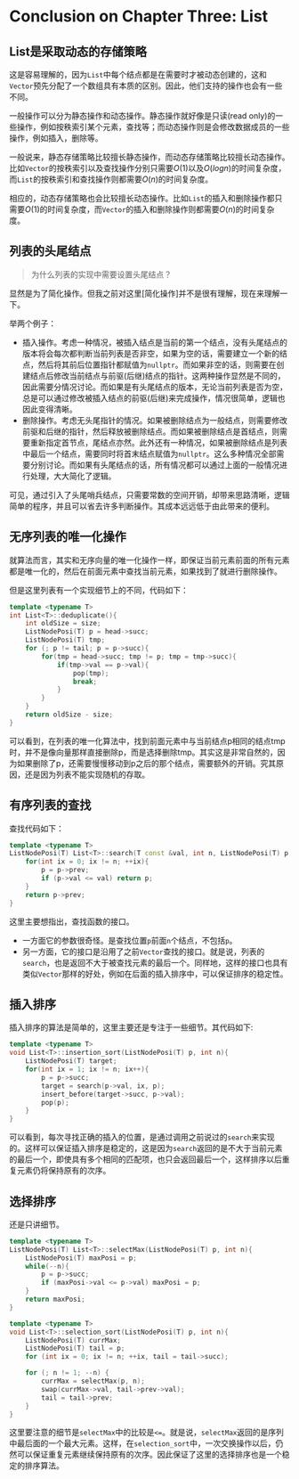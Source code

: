Conclusion on Chapter Three: List
===============================

## List是采取动态的存储策略

这是容易理解的，因为`List`中每个结点都是在需要时才被动态创建的，这和`Vector`预先分配了一个数组具有本质的区别。因此，他们支持的操作也会有一些不同。

一般操作可以分为静态操作和动态操作。静态操作就好像是只读(read only)的一些操作，例如按秩索引某个元素，查找等；而动态操作则是会修改数据成员的一些操作，例如插入，删除等。

一般说来，静态存储策略比较擅长静态操作，而动态存储策略比较擅长动态操作。比如`Vector`的按秩索引以及查找操作分别只需要$O(1)$以及$O(logn)$的时间复杂度，而`List`的按秩索引和查找操作则都需要$O(n)$的时间复杂度。

相应的，动态存储策略也会比较擅长动态操作。比如`List`的插入和删除操作都只需要$O(1)$的时间复杂度，而`Vector`的插入和删除操作则都需要$O(n)$的时间复杂度。

## 列表的头尾结点

> 为什么列表的实现中需要设置头尾结点？

显然是为了简化操作。但我之前对这里[简化操作]并不是很有理解，现在来理解一下。

举两个例子：

+ 插入操作。考虑一种情况，被插入结点是当前的第一个结点，没有头尾结点的版本将会每次都判断当前列表是否非空，如果为空的话，需要建立一个新的结点，然后将其前后位置指针都赋值为`nullptr`。而如果非空的话，则需要在创建结点后修改当前结点与前驱(后继)结点的指针。这两种操作显然是不同的，因此需要分情况讨论。而如果是有头尾结点的版本，无论当前列表是否为空，总是可以通过修改被插入结点的前驱(后继)来完成操作，情况很简单，逻辑也因此变得清晰。
+ 删除操作。考虑无头尾指针的情况。如果被删除结点为一般结点，则需要修改前驱和后继的指针，然后释放被删除结点。而如果被删除结点是首结点，则需要重新指定首节点，尾结点亦然。此外还有一种情况，如果被删除结点是列表中最后一个结点，需要同时将首末结点赋值为`nullptr`。这么多种情况全部需要分别讨论。而如果有头尾结点的话，所有情况都可以通过上面的一般情况进行处理，大大简化了逻辑。

可见，通过引入了头尾哨兵结点，只需要常数的空间开销，却带来思路清晰，逻辑简单的程序，并且可以省去许多判断操作。其成本远远低于由此带来的便利。

## 无序列表的唯一化操作

就算法而言，其实和无序向量的唯一化操作一样，即保证当前元素前面的所有元素都是唯一化的，然后在前面元素中查找当前元素，如果找到了就进行删除操作。

但是这里列表有一个实现细节上的不同，代码如下：

```cpp
template <typename T>
int List<T>::deduplicate(){
	int oldSize = size;
	ListNodePosi(T) p = head->succ;
	ListNodePosi(T) tmp;
	for (; p != tail; p = p->succ){
		for(tmp = head->succ; tmp != p; tmp = tmp->succ){
			if(tmp->val == p->val){
				pop(tmp);
				break;
			}
		}
	}
	return oldSize - size;
}
```

可以看到，在列表的唯一化算法中，找到前面元素中与当前结点p相同的结点tmp时，并不是像向量那样直接删除p，而是选择删除tmp。其实这是非常自然的，因为如果删除了p，还需要慢慢移动到p之后的那个结点，需要额外的开销。究其原因，还是因为列表不能实现随机的存取。

## 有序列表的查找

查找代码如下：

```cpp
template <typename T>
ListNodePosi(T) List<T>::search(T const &val, int n, ListNodePosi(T) p) const{
	for(int ix = 0; ix != n; ++ix){
		p = p->prev;
		if (p->val <= val) return p;
	}
	return p->prev;
}
```

这里主要想指出，查找函数的接口。
+ 一方面它的参数很奇怪。是查找位置`p`前面`n`个结点，不包括`p`。
+ 另一方面，它的接口是沿用了之前`Vector`查找的接口。就是说，列表的`search`，也是返回不大于被查找元素的最后一个。同样地，这样的接口也具有类似`Vector`那样的好处，例如在后面的插入排序中，可以保证排序的稳定性。

## 插入排序

插入排序的算法是简单的，这里主要还是专注于一些细节。其代码如下:

```cpp
template <typename T>
void List<T>::insertion_sort(ListNodePosi(T) p, int n){
	ListNodePosi(T) target;
	for(int ix = 1; ix != n; ix++){
		p = p->succ;
		target = search(p->val, ix, p);
		insert_before(target->succ, p->val);
		pop(p);
	}
}
```

可以看到，每次寻找正确的插入的位置，是通过调用之前说过的`search`来实现的。这样可以保证插入排序是稳定的，这是因为`search`返回的是不大于当前元素的最后一个，即使具有多个相同的匹配项，也只会返回最后一个，这样排序以后重复元素仍将保持原有的次序。

## 选择排序

还是只讲细节。

```cpp
template <typename T>
ListNodePosi(T) List<T>::selectMax(ListNodePosi(T) p, int n){
	ListNodePosi(T) maxPosi = p;
	while(--n){
		p = p->succ;
		if (maxPosi->val <= p->val) maxPosi = p;
	}
	return maxPosi;
}

template <typename T>
void List<T>::selection_sort(ListNodePosi(T) p, int n){
	ListNodePosi(T) currMax;
	ListNodePosi(T) tail = p;
	for (int ix = 0; ix != n; ++ix, tail = tail->succ);

	for (; n != 1; --n) {
		currMax = selectMax(p, n);
		swap(currMax->val, tail->prev->val);
		tail = tail->prev;
	}
}
```

这里要注意的细节是`selectMax`中的比较是`<=`。就是说，`selectMax`返回的是序列中最后面的一个最大元素。这样，在`selection_sort`中，一次交换操作以后，仍然可以保证重复元素继续保持原有的次序。因此保证了这里的选择排序也是一个稳定的排序算法。
